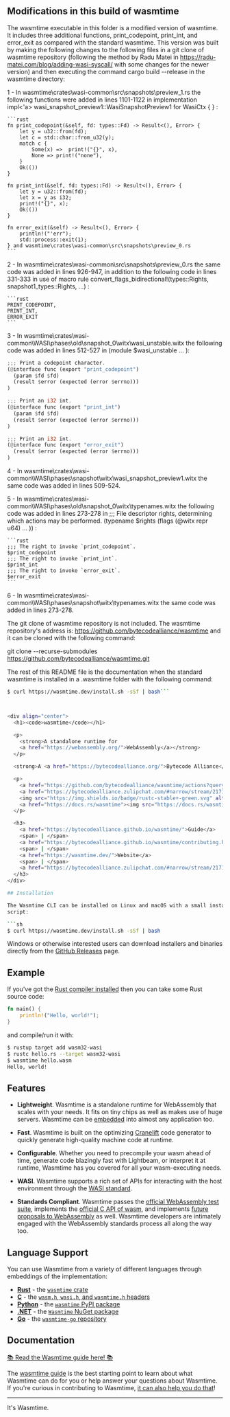 ## Modifications in this build of wasmtime

The wasmtime executable in this folder is a modified version of wasmtime. It includes three additional functions, print_codepoint, print_int, and error_exit as compared with the standard wasmtime.  This version was built by making the following changes to the following files in a git clone of wasmtime repository (following the method by Radu Matei in https://radu-matei.com/blog/adding-wasi-syscall/ with some changes for the newer version) and then executing the command cargo build --release in the wasmtime directory:

1 - In wasmtime\crates\wasi-common\src\snapshots\preview_1.rs the following functions were added in lines 1101-1122 in implementation 
impl<'a> wasi_snapshot_preview1::WasiSnapshotPreview1 for WasiCtx { } :

    ```rust
    fn print_codepoint(&self, fd: types::Fd) -> Result<(), Error> {
        let y = u32::from(fd);
        let c = std::char::from_u32(y);
        match c {
            Some(x) =>  print!("{}", x),
            None => print!("none"),
        }
        Ok(())
    }

    fn print_int(&self, fd: types::Fd) -> Result<(), Error> {
        let y = u32::from(fd);
        let x = y as i32;
        print!("{}", x);
        Ok(())
    }

    fn error_exit(&self) -> Result<(), Error> {
        println!("'err");
        std::process::exit(1);
    } and wasmtime\crates\wasi-common\src\snapshots\preview_0.rs
    ```

2 - In wasmtime\crates\wasi-common\src\snapshots\preview_0.rs the same code was added in lines 926-947, in addition to the following code in lines 331-333 in use of macro rule convert_flags_bidirectional!(types::Rights, snapshot1_types::Rights, ...) :

    ```rust
    PRINT_CODEPOINT,
    PRINT_INT,
    ERROR_EXIT
    ```

3 - In wasmtime\crates\wasi-common\WASI\phases\old\snapshot_0\witx\wasi_unstable.witx the following code was added in lines 512-527 in (module $wasi_unstable ... ):

  ```rust
  ;;; Print a codepoint character.
  (@interface func (export "print_codepoint")
    (param $fd $fd)
    (result $error (expected (error $errno)))
  )

  ;;; Print an i32 int.
  (@interface func (export "print_int")
    (param $fd $fd)
    (result $error (expected (error $errno)))
  )

  ;;; Print an i32 int.
  (@interface func (export "error_exit")
    (result $error (expected (error $errno)))
  )
  ```

4 - In wasmtime\crates\wasi-common\WASI\phases\snapshot\witx\wasi_snapshot_preview1.witx the same code was added in lines 509-524.

5 - In wasmtime\crates\wasi-common\WASI\phases\old\snapshot_0\witx\typenames.witx the following code was added in lines 273-278 in  ;;; File descriptor rights, determining which actions may be performed. (typename $rights (flags (@witx repr u64) ... )) :

    ```rust
    ;;; The right to invoke `print_codepoint`.
    $print_codepoint
    ;;; The right to invoke `print_int`.
    $print_int
    ;;; The right to invoke `error_exit`.
    $error_exit
    ```

6 - In wasmtime\crates\wasi-common\WASI\phases\snapshot\witx\typenames.witx the same code was added in lines 273-278.

The git clone of wasmtime repository is not included. The wasmtime repository's address is: https://github.com/bytecodealliance/wasmtime and it can be cloned with the following command:  

git clone --recurse-submodules https://github.com/bytecodealliance/wasmtime.git

The rest of this README file is the documentation when the standard wasmtime is installed in a .wasmtime folder with the following command:

```sh
$ curl https://wasmtime.dev/install.sh -sSf | bash```



<div align="center">
  <h1><code>wasmtime</code></h1>

  <p>
    <strong>A standalone runtime for
    <a href="https://webassembly.org/">WebAssembly</a></strong>
  </p>

  <strong>A <a href="https://bytecodealliance.org/">Bytecode Alliance</a> project</strong>

  <p>
    <a href="https://github.com/bytecodealliance/wasmtime/actions?query=workflow%3ACI"><img src="https://github.com/bytecodealliance/wasmtime/workflows/CI/badge.svg" alt="build status" /></a>
    <a href="https://bytecodealliance.zulipchat.com/#narrow/stream/217126-wasmtime"><img src="https://img.shields.io/badge/zulip-join_chat-brightgreen.svg" alt="zulip chat" /></a>
    <img src="https://img.shields.io/badge/rustc-stable+-green.svg" alt="supported rustc stable" />
    <a href="https://docs.rs/wasmtime"><img src="https://docs.rs/wasmtime/badge.svg" alt="Documentation Status" /></a>
  </p>

  <h3>
    <a href="https://bytecodealliance.github.io/wasmtime/">Guide</a>
    <span> | </span>
    <a href="https://bytecodealliance.github.io/wasmtime/contributing.html">Contributing</a>
    <span> | </span>
    <a href="https://wasmtime.dev/">Website</a>
    <span> | </span>
    <a href="https://bytecodealliance.zulipchat.com/#narrow/stream/217126-wasmtime">Chat</a>
  </h3>
</div>

## Installation

The Wasmtime CLI can be installed on Linux and macOS with a small install
script:

```sh
$ curl https://wasmtime.dev/install.sh -sSf | bash
```

Windows or otherwise interested users can download installers and
binaries directly from the [GitHub
Releases](https://github.com/bytecodealliance/wasmtime/releases) page.

## Example

If you've got the [Rust compiler
installed](https://www.rust-lang.org/tools/install) then you can take some Rust
source code:

```rust
fn main() {
    println!("Hello, world!");
}
```

and compile/run it with:

```sh
$ rustup target add wasm32-wasi
$ rustc hello.rs --target wasm32-wasi
$ wasmtime hello.wasm
Hello, world!
```

## Features

* **Lightweight**. Wasmtime is a standalone runtime for WebAssembly that scales
  with your needs. It fits on tiny chips as well as makes use of huge servers.
  Wasmtime can be [embedded] into almost any application too.

* **Fast**. Wasmtime is built on the optimizing [Cranelift] code generator to
  quickly generate high-quality machine code at runtime.

* **Configurable**. Whether you need to precompile your wasm ahead of time,
  generate code blazingly fast with Lightbeam, or interpret it at runtime,
  Wasmtime has you covered for all your wasm-executing needs.

* **WASI**. Wasmtime supports a rich set of APIs for interacting with the host
  environment through the [WASI standard](https://wasi.dev).

* **Standards Compliant**. Wasmtime passes the [official WebAssembly test
  suite](https://github.com/WebAssembly/testsuite), implements the [official C
  API of wasm](https://github.com/WebAssembly/wasm-c-api), and implements
  [future proposals to WebAssembly](https://github.com/WebAssembly/proposals) as
  well. Wasmtime developers are intimately engaged with the WebAssembly
  standards process all along the way too.

[Cranelift]: https://github.com/bytecodealliance/wasmtime/blob/main/cranelift/README.md
[embedded]: https://bytecodealliance.github.io/wasmtime/lang.html

## Language Support

You can use Wasmtime from a variety of different languages through embeddings of
the implementation:

* **[Rust]** - the [`wasmtime` crate]
* **[C]** - the [`wasm.h`, `wasi.h`, and `wasmtime.h` headers][c-headers]
* **[Python]** - the [`wasmtime` PyPI package]
* **[.NET]** - the [`Wasmtime` NuGet package]
* **[Go]** - the [`wasmtime-go` repository]

[Rust]: https://bytecodealliance.github.io/wasmtime/lang-rust.html
[C]: https://bytecodealliance.github.io/wasmtime/examples-c-embed.html
[`wasmtime` crate]: https://crates.io/crates/wasmtime
[c-headers]: https://bytecodealliance.github.io/wasmtime/c-api/
[Python]: https://bytecodealliance.github.io/wasmtime/lang-python.html
[`wasmtime` PyPI package]: https://pypi.org/project/wasmtime/
[.NET]: https://bytecodealliance.github.io/wasmtime/lang-dotnet.html
[`Wasmtime` NuGet package]: https://www.nuget.org/packages/Wasmtime
[Go]: https://bytecodealliance.github.io/wasmtime/lang-go.html
[`wasmtime-go` repository]: https://pkg.go.dev/github.com/bytecodealliance/wasmtime-go

## Documentation

[📚 Read the Wasmtime guide here! 📚][guide]

The [wasmtime guide][guide] is the best starting point to learn about what
Wasmtime can do for you or help answer your questions about Wasmtime. If you're
curious in contributing to Wasmtime, [it can also help you do
that][contributing]!

[contributing]: https://bytecodealliance.github.io/wasmtime/contributing.html
[guide]: https://bytecodealliance.github.io/wasmtime

---

It's Wasmtime.
